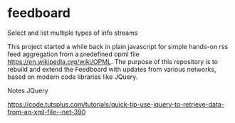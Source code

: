 # feedboard
  
  Select and list multiple types of info streams 
   
  This project started a while back in plain javascript for simple hands-on rss feed aggregation from a predefined opml file https://en.wikipedia.org/wiki/OPML.  The purpose of this repository is to rebuild and extend the Feedboard with updates from various networks, based on modern code libraries like JQuery.
  

Notes
JQuery 

https://code.tutsplus.com/tutorials/quick-tip-use-jquery-to-retrieve-data-from-an-xml-file--net-390
